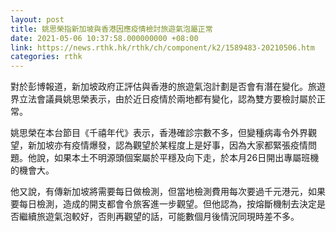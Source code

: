 ```yaml
---
layout: post
title: 姚思榮指新加坡與香港因應疫情檢討旅遊氣泡屬正常
date: 2021-05-06 10:37:58.000000000 +08:00
link: https://news.rthk.hk/rthk/ch/component/k2/1589483-20210506.htm
categories: rthk
---
```


對於彭博報道，新加坡政府正評估與香港的旅遊氣泡計劃是否會有潛在變化。旅遊界立法會議員姚思榮表示，由於近日疫情於兩地都有變化，認為雙方要檢討屬於正常。

姚思榮在本台節目《千禧年代》表示，香港確診宗數不多，但變種病毒令外界觀望，新加坡亦有疫情爆發，認為觀望於某程度上是好事，因為大家都緊張疫情問題。他說，如果本土不明源頭個案屬於平穩及向下走，於本月26日開出專屬班機的機會大。

他又說，有傳新加坡將需要每日做檢測，但當地檢測費用每次要過千元港元，如果要每日檢測，造成的開支都會令旅客進一步觀望。但他認為，按熔斷機制去決定是否繼續旅遊氣泡較好，否則再觀望的話，可能數個月後情況同現時差不多。
